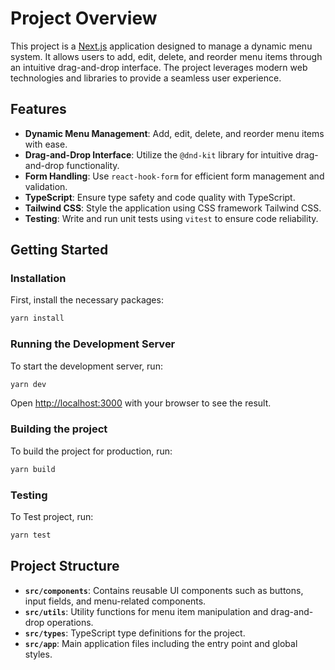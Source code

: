 # Project Overview

This project is a [Next.js](https://nextjs.org) application designed to manage a dynamic menu system. It allows users to add, edit, delete, and reorder menu items through an intuitive drag-and-drop interface. The project leverages modern web technologies and libraries to provide a seamless user experience.

## Features

-   **Dynamic Menu Management**: Add, edit, delete, and reorder menu items with ease.
-   **Drag-and-Drop Interface**: Utilize the `@dnd-kit` library for intuitive drag-and-drop functionality.
-   **Form Handling**: Use `react-hook-form` for efficient form management and validation.
-   **TypeScript**: Ensure type safety and code quality with TypeScript.
-   **Tailwind CSS**: Style the application using CSS framework Tailwind CSS.
-   **Testing**: Write and run unit tests using `vitest` to ensure code reliability.

## Getting Started

### Installation

First, install the necessary packages:

```bash
yarn install
```

### Running the Development Server

To start the development server, run:

```bash
yarn dev
```

Open [http://localhost:3000](http://localhost:3000) with your browser to see the result.

### Building the project

To build the project for production, run:

```bash
yarn build
```

### Testing

To Test project, run:

```bash
yarn test
```

## Project Structure

-   **`src/components`**: Contains reusable UI components such as buttons, input fields, and menu-related components.
-   **`src/utils`**: Utility functions for menu item manipulation and drag-and-drop operations.
-   **`src/types`**: TypeScript type definitions for the project.
-   **`src/app`**: Main application files including the entry point and global styles.
